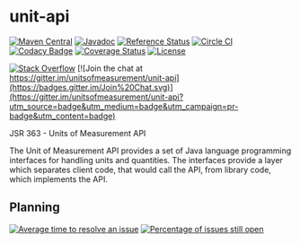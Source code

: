 unit-api
========
[![Maven Central](https://maven-badges.herokuapp.com/maven-central/javax.measure/unit-api/badge.svg)](https://maven-badges.herokuapp.com/maven-central/javax.measure/unit-api)
[![Javadoc](https://javadoc-emblem.rhcloud.com/doc/javax.measure/unit-api/badge.svg)](http://www.javadoc.io/doc/javax.measure/unit-api)
[![Reference Status](https://www.versioneye.com/java/javax.measure:unit-api/reference_badge.svg?style=flat)](https://www.versioneye.com/java/javax.measure:unit-api/references)
[![Circle CI](https://circleci.com/gh/unitsofmeasurement/unit-api.svg?style=svg)](https://circleci.com/gh/unitsofmeasurement/unit-api)
[![Codacy Badge](https://api.codacy.com/project/badge/Grade/84af6bb532464d4ba65e17625ecdd0d6)](https://www.codacy.com/app/unitsofmeasurement/unit-api?utm_source=github.com&utm_medium=referral&utm_content=unitsofmeasurement/unit-api&utm_campaign=badger)
[![Coverage Status](https://coveralls.io/repos/github/unitsofmeasurement/unit-api/badge.svg?branch=master)](https://coveralls.io/github/unitsofmeasurement/unit-api?branch=master)
[![License](http://img.shields.io/badge/license-BSD3-blue.svg?style=flat-square)](http://opensource.org/licenses/BSD-3-Clause)

[![Stack Overflow](http://img.shields.io/badge/stack%20overflow-uom-4183C4.svg)](http://stackoverflow.com/questions/tagged/units-of-measurement)
[![Join the chat at https://gitter.im/unitsofmeasurement/unit-api](https://badges.gitter.im/Join%20Chat.svg)](https://gitter.im/unitsofmeasurement/unit-api?utm_source=badge&utm_medium=badge&utm_campaign=pr-badge&utm_content=badge)

JSR 363 - Units of Measurement API

The Unit of Measurement API provides a set of Java language programming interfaces for handling units and quantities.
The interfaces provide a layer which separates client code, that would call the API, from library code, which implements the API.

## Planning
[![Average time to resolve an issue](http://isitmaintained.com/badge/resolution/unitsofmeasurement/unit-api.svg)](http://isitmaintained.com/project/unitsofmeasurement/unit-api "Average time to resolve an issue")
[![Percentage of issues still open](http://isitmaintained.com/badge/open/unitsofmeasurement/unit-api.svg)](http://isitmaintained.com/project/unitsofmeasurement/unit-api "Percentage of issues still open")
